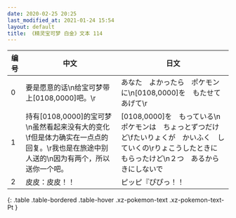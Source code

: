 ```yaml
---
date: 2020-02-25 20:25
last_modified_at: 2021-01-24 15:54
layout: default
title: 《精灵宝可梦 白金》文本 114
---
```

| 编号 | 中文 | 日文 |
| ---- | ---- | ---- |
| 0 | 要是愿意的话\n给宝可梦带上[0108,0000]吧。\r | あなた　よかったら　ポケモンに\n[0108,0000]を　もたせてあげて\r |
| 1 | 持有[0108,0000]的宝可梦\n虽然看起来没有大的变化\f但是体力确实在一点点的回复。\r我也是在旅途中别人送的\n因为有两个，所以送你一个吧。 | [0108,0000]を　もっている\nポケモンは　ちょっとずつだけど\fたいりょくが　かいふく　していくの\rりょこうしたときに　もらったけど\n２つ　あるから　きにしないで |
| 2 | 皮皮：皮皮！！ | ピッピ『ぴぴっ！！ |
{: .table .table-bordered .table-hover .xz-pokemon-text .xz-pokemon-text-Pt }